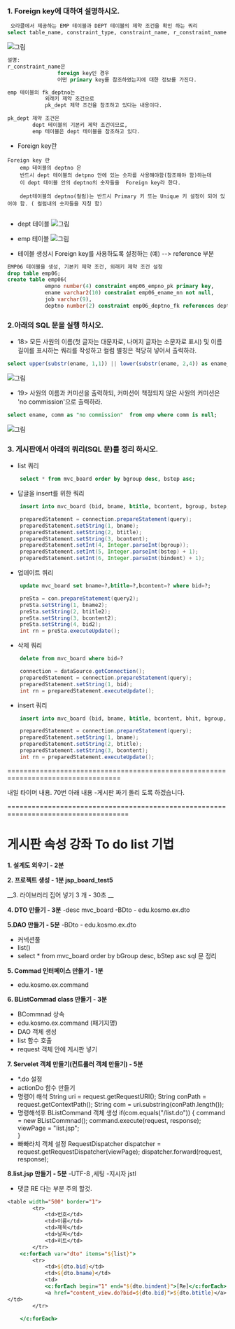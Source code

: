 ### 1. Foreign key에 대하여 설명하시오.
```sql
 오라클에서 제공하는 EMP 테이블과 DEPT 테이블의 제약 조건을 확인 하는 쿼리
select table_name, constraint_type, constraint_name, r_constraint_name from user_constraints where table_name in ('dept', 'emp');
```
![그림](5.PNG)
```sql
설명: 
r_constraint_name은 
				foreign key인 경우 
				어떤 primary key를 참조하였는지에 대한 정보를 가진다. 

emp 테이블의 fk_deptno는 
			외래키 제약 조건으로 
			pk_dept 제약 조건을 참조하고 있다는 내용이다. 
			
pk_dept 제약 조건은 
		dept 테이블의 기본키 제약 조건이므로, 
		emp 테이블은 dept 테이블을 참조하고 있다.
```
- Foreign key란
```
Foreign key 란
	emp 테이블의 deptno 은
	반드시 dept 테이블의 detpno 안에 있는 숫자를 사용해야함(참조해야 함)하는데
	이 dept 테이블 안의 deptno의 숫자들을  Foreign key라 한다.
	
	dept테이블의 deptno(컬럼)는 반드시 Primary 키 또는 Unique 키 설정이 되어 있어야 함. ( 컬럼내의 숫자들을 지칭 함)
	
```

- dept 테이블
![그림](4.PNG)
- emp 테이블
![그림](3.PNG)

- 테이블 생성시 Foreign key를 사용하도록 설정하는 (예) --> reference 부분
```sql
EMP06 테이블을 생성, 기본키 제약 조건, 외래키 제약 조건 설정
drop table emp06;
create table emp06(
			empno number(4) constraint emp06_empno_pk primary key, 
			ename varchar2(10) constraint emp06_ename_nn not null, 
			job varchar(9), 
			deptno number(2) constraint emp06_deptno_fk references dept(deptno));
```			
### 2.아래의 SQL 문을 실행 하시오.

- 18> 모든 사원의 이름(첫 글자는 대문자로, 나머지 글자는 소문자로 표시) 및 이름 길이를 표시하는 쿼리를 작성하고 컬럼 별칭은 적당히 넣어서 출력하라.
```sql
select upper(substr(ename, 1,1)) || lower(substr(ename, 2,4)) as ename_with_first_upper, length(ename) as "NameLength" from emp;
```
![그림](1.PNG)
  
- 19> 사원의 이름과 커미션을 출력하되, 커미션이 책정되지 않은 사원의 커미션은 'no commission'으로 출력하라.
```sql
select ename, comm as "no commission"  from emp where comm is null;
```
![그림](2.PNG)
### 3. 게시판에서 아래의 쿼리(SQL 문)를 정리 하시오.
- list 쿼리
```sql
	select * from mvc_board order by bgroup desc, bstep asc;
```
- 답글을 insert를 위한 쿼리
```sql
	insert into mvc_board (bid, bname, btitle, bcontent, bgroup, bstep, bindent) values (mvc_board_seq.nextval, ?, ?, ?, ?, ?, ?);
```
```java
	preparedStatement = connection.prepareStatement(query);
	preparedStatement.setString(1, bname);
	preparedStatement.setString(2, btitle);
	preparedStatement.setString(3, bcontent);
	preparedStatement.setInt(4, Integer.parseInt(bgroup));
	preparedStatement.setInt(5, Integer.parseInt(bstep) + 1);
	preparedStatement.setInt(6, Integer.parseInt(bindent) + 1);
```

- 업데이트 쿼리
```sql
	update mvc_board set bname=?,btitle=?,bcontent=? where bid=?;
```
```java
	preSta = con.prepareStatement(query2);
	preSta.setString(1, bname2);
	preSta.setString(2, btitle2);
	preSta.setString(3, bcontent2);
	preSta.setString(4, bid2);
	int rn = preSta.executeUpdate();
```

- 삭제 쿼리
```sql
	delete from mvc_board where bid=?
```
```java
	connection = dataSource.getConnection();
	preparedStatement = connection.prepareStatement(query);
	preparedStatement.setString(1, bid);
	int rn = preparedStatement.executeUpdate();
```

- insert 쿼리
```sql
	insert into mvc_board (bid, bname, btitle, bcontent, bhit, bgroup, bstep, bindent) values (mvc_board_seq.nextval, ?, ?, ?, 0, mvc_board_seq.currval, 0, 0);
```
```java
	preparedStatement = connection.prepareStatement(query);
	preparedStatement.setString(1, bname);
	preparedStatement.setString(2, btitle);
	preparedStatement.setString(3, bcontent);
	int rn = preparedStatement.executeUpdate();
```


==================================================================================

내일 타이머 내용.
70번 아래 내용 -게시판 짜기 돌리 도록 하겠습니다.




====================================================================================

게시판 속성 강좌 
To do list 기법
=============================
__1. 설계도 외우기 - 2분__

__2. 프로젝트 생성 - 1분 jsp_board_test5__

__3. 라이브러리 집어 넣기 3 개 - 30초 __

__4. DTO 만들기   - 3분__
-desc mvc_board
-BDto - edu.kosmo.ex.dto

__5.DAO 만들기   - 5분__
-BDto - edu.kosmo.ex.dto
- 커넥션풀 
- list()
- select * from mvc_board order by bGroup desc, bStep asc 
sql 문 정리 

__5. Commad 인터페이스 만들기 - 1분__
- edu.kosmo.ex.command

__6. BListCommad class 만들기 - 3분__
-  BCommnad 상속
-  edu.kosmo.ex.command (패기지명)
- DAO 객체 생성
- list 함수 호출 
- request 객체 안에 게시판 넣기

__7. Servelet 객체 만들기(컨트롤러 객체 만들기) - 5분__
 - *.do 설정
 - actionDo 함수 만들기
 - 명령어 해석 
	String uri = request.getRequestURI();
	String conPath = request.getContextPath();
	String com = uri.substring(conPath.length());
- 명령해석후 BListCommand 객체 생성
	if(com.equals("/list.do")) {
		command = new BListCommnad();
		command.execute(request, response);
		viewPage = "list.jsp";			
	}
- 빠빠라치 객체 설정
	RequestDispatcher dispatcher = request.getRequestDispatcher(viewPage);
	dispatcher.forward(request, response);	

__8.list.jsp 만들기 - 5분__
-UTF-8 ,세팅
-지시자 jstl
- 댓글 RE 다는 부분 주의 할것.
```jsp
<table width="500" border="1">
		<tr>
			<td>번호</td>
			<td>이름</td>
			<td>제목</td>
			<td>날짜</td>
			<td>히트</td>			
		</tr>
	<c:forEach var="dto" items="${list}">
		<tr>
			<td>${dto.bid}</td>
			<td>${dto.bname}</td>
			<td>
			<c:forEach begin="1" end="${dto.bindent}">[Re]</c:forEach>
			<a href="content_view.do?bid=${dto.bid}">${dto.btitle}</a>
</td>
		</tr>

	</c:forEach>
```


